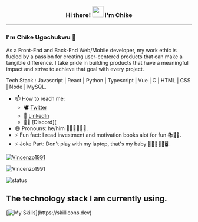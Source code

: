 <h3 align="center"> Hi there! <img src="https://raw.githubusercontent.com/MartinHeinz/MartinHeinz/master/wave.gif" height="30px"> I'm <B>Chike</B></h3>
<hr>

### I'm Chike Ugochukwu 🤖

As a Front-End and Back-End Web/Mobile developer, my work ethic is fueled by a passion for creating user-centered products that can make a tangible difference. I take pride in building products that have a meaningful impact and strive to achieve that goal with every project.

Tech Stack : Javascript | React | Python | Typescript | Vue | C | HTML | CSS | Node | MySQL.

- 📫 How to reach me: 
  * 🕊 [Twitter](https://twitter.com/officialchike_ "My Twitter")
  * 📱 [LinkedIn](https://www.linkedin.com/in/ugochukwu-chike/ "My LinkedIn")
  * 🧑‍💻 [Discord](
- 😄 Pronouns: he/him 👨🏼‍🦳👨🏼‍🦳.
- ⚡ Fun fact: I read investment and motivation books alot for fun 📚📖🧾.
- ⚡ Joke Part: Don't play with my laptop, that's my baby 🧑‍💻🧑🏾‍💻🖥️.


 <p align="left"> <a href="https://github.com/ryo-ma/github-profile-trophy"><img src="https://github-profile-trophy.vercel.app/?username=Vincenzo1991" alt="Vincenzo1991" /></a> </p>
  
  
  <p><img align="center" src="https://github-readme-streak-stats.herokuapp.com/?user=Vincenzo1991&" alt="Vincenzo1991" /></p
 
  ![status](https://badge.stateful.com/Leo-Chan01/dnd.svg)

## The technology stack I am currently using.

[![My Skills](https://skillicons.dev/icons?i=androidstudio,python,flutter,git,github,firebase,vscode,html,css,c,javascript,graphql,solidity,tensorflow,vscode,react,gcp,nodejs,bootstrap,express,gradle,java,matlab,mongodb,mysql,octave,)](https://skillicons.dev)

<!--
## 🔧 Technologies & Tools


Here are some ideas to get you started:

- 🔭 I’m currently working on ...
- 🌱 I’m currently learning ...
- 👯 I’m looking to collaborate on ...
- 🤔 I’m looking for help with ...
- 💬 Ask me about ...
- 📫 How to reach me: ...
- 😄 Pronouns: ...
- ⚡ Fun fact: ...
-->
